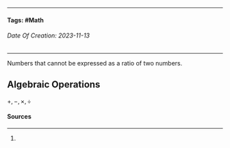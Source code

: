 __________________________________________________________________________
#### **Tags:** #Math
###### *Date Of Creation: 2023-11-13*
__________________________________________________________________________

Numbers that cannot be expressed as a ratio of two numbers.


## Algebraic Operations
$+, -, \times, \div$  
#### Sources
__________________________________________________________________________
1. 